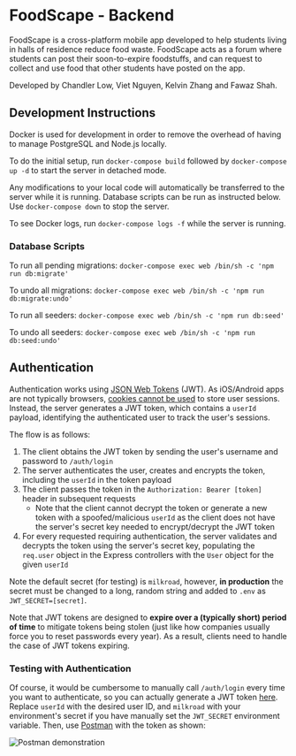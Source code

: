 # FoodScape - Backend

FoodScape is a cross-platform mobile app developed to help students living in halls of residence reduce food waste. FoodScape acts as a forum where students can post their soon-to-expire foodstuffs, and can request to collect and use food that other students have posted on the app.

Developed by Chandler Low, Viet Nguyen, Kelvin Zhang and Fawaz Shah.

## Development Instructions

Docker is used for development in order to remove the overhead of having to manage PostgreSQL and Node.js locally. 

To do the initial setup, run `docker-compose build` followed by `docker-compose up -d` to start the server in detached mode.

Any modifications to your local code will automatically be transferred to the server while it is running. Database scripts can be run as instructed below. Use `docker-compose down` to stop the server.

To see Docker logs, run `docker-compose logs -f` while the server is running.

### Database Scripts

To run all pending migrations: `docker-compose exec web /bin/sh -c 'npm run db:migrate'`

To undo all migrations: `docker-compose exec web /bin/sh -c 'npm run db:migrate:undo'`

To run all seeders: `docker-compose exec web /bin/sh -c 'npm run db:seed'`

To undo all seeders: `docker-compose exec web /bin/sh -c 'npm run db:seed:undo'`

## Authentication

Authentication works using [JSON Web Tokens](https://jwt.io/introduction/) (JWT). As iOS/Android apps
are not typically browsers, [cookies cannot be used](https://auth0.com/docs/design/web-apps-vs-web-apis-cookies-vs-tokens)
to store user sessions. Instead, the server generates a JWT token, which contains a `userId` payload,
identifying the authenticated user to track the user's sessions.

The flow is as follows:

1. The client obtains the JWT token by sending the user's username and password to `/auth/login`
2. The server authenticates the user, creates and encrypts the token, including the `userId` in the 
token payload
3. The client passes the token in the `Authorization: Bearer [token]` header in subsequent requests
    - Note that the client cannot decrypt the token or generate a new token with a spoofed/malicious
    `userId` as the client does not have the server's secret key needed to encrypt/decrypt the JWT token
4. For every requested requiring authentication, the server validates and decrypts the token using
the server's secret key, populating the `req.user` object in the Express controllers with the `User`
object for the given `userId`

Note the default secret (for testing) is `milkroad`, however, **in production** the secret must be changed
to a long, random string and added to `.env` as `JWT_SECRET=[secret]`.

Note that JWT tokens are designed to **expire over a (typically short) period of time** to mitigate tokens being stolen
(just like how companies usually force you to reset passwords every year). As a result, clients need
to handle the case of JWT tokens expiring. 

### Testing with Authentication

Of course, it would be cumbersome to manually call `/auth/login` every time you want to authenticate,
so you can actually generate a JWT token [here](https://jwt.io/#debugger-io?token=eyJhbGciOiJIUzI1NiIsInR5cCI6IkpXVCJ9.eyJzdWIiOiIxMjM0NTY3ODkwIiwidXNlcklkIjoyLCJpYXQiOjE1MTYyMzkwMjJ9.UiDumKsj8gsN4LsbKI5a5K0nqiHVt2BhlzQXuuq29f8).
Replace `userId` with the desired user ID, and `milkroad` with your environment's secret if you have manually
set the `JWT_SECRET` environment variable. Then, use [Postman](https://www.getpostman.com/downloads/)
with the token as shown:

![Postman demonstration](https://i.imgur.com/ZLYL1Fz.png)
